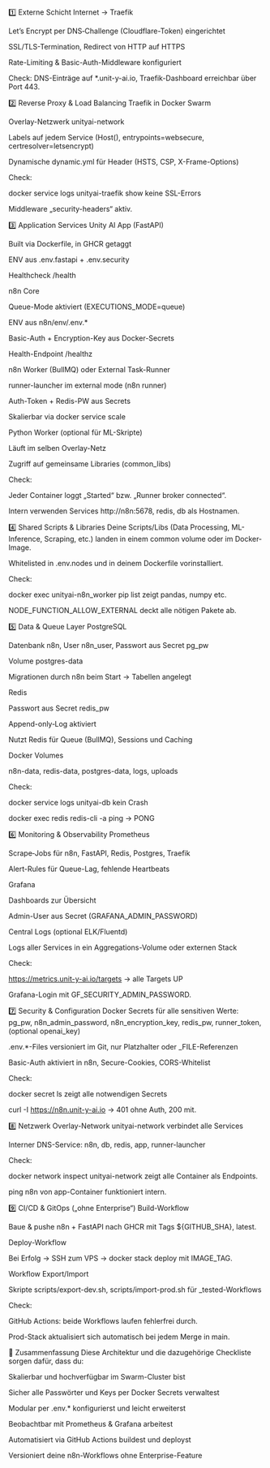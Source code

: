1️⃣ Externe Schicht
Internet → Traefik

Let’s Encrypt per DNS‐Challenge (Cloudflare-Token) eingerichtet

SSL/TLS-Termination, Redirect von HTTP auf HTTPS

Rate-Limiting & Basic-Auth-Middleware konfiguriert

Check: DNS-Einträge auf *.unit-y-ai.io, Traefik-Dashboard erreichbar über Port 443.

2️⃣ Reverse Proxy & Load Balancing
Traefik in Docker Swarm

Overlay-Netzwerk unityai-network

Labels auf jedem Service (Host(), entrypoints=websecure, certresolver=letsencrypt)

Dynamische dynamic.yml für Header (HSTS, CSP, X-Frame-Options)

Check:

docker service logs unityai-traefik show keine SSL-Errors

Middleware „security-headers“ aktiv.

3️⃣ Application Services
Unity AI App (FastAPI)

Built via Dockerfile, in GHCR getaggt

ENV aus .env.fastapi + .env.security

Healthcheck /health

n8n Core

Queue-Mode aktiviert (EXECUTIONS_MODE=queue)

ENV aus n8n/env/.env.*

Basic-Auth + Encryption-Key aus Docker-Secrets

Health-Endpoint /healthz

n8n Worker (BullMQ) oder External Task-Runner

runner-launcher im external mode (n8n runner)

Auth-Token + Redis-PW aus Secrets

Skalierbar via docker service scale

Python Worker (optional für ML-Skripte)

Läuft im selben Overlay-Netz

Zugriff auf gemeinsame Libraries (common_libs)

Check:

Jeder Container loggt „Started“ bzw. „Runner broker connected“.

Intern verwenden Services http://n8n:5678, redis, db als Hostnamen.

4️⃣ Shared Scripts & Libraries
Deine Scripts/Libs (Data Processing, ML-Inference, Scraping, etc.) landen in einem common volume oder im Docker-Image.

Whitelisted in .env.nodes und in deinem Dockerfile vorinstalliert.

Check:

docker exec unityai-n8n_worker pip list zeigt pandas, numpy etc.

NODE_FUNCTION_ALLOW_EXTERNAL deckt alle nötigen Pakete ab.

5️⃣ Data & Queue Layer
PostgreSQL

Datenbank n8n, User n8n_user, Passwort aus Secret pg_pw

Volume postgres-data

Migrationen durch n8n beim Start → Tabellen angelegt

Redis

Passwort aus Secret redis_pw

Append-only‐Log aktiviert

Nutzt Redis für Queue (BullMQ), Sessions und Caching

Docker Volumes

n8n-data, redis-data, postgres-data, logs, uploads

Check:

docker service logs unityai-db kein Crash

docker exec redis redis-cli -a <PW> ping → PONG

6️⃣ Monitoring & Observability
Prometheus

Scrape‐Jobs für n8n, FastAPI, Redis, Postgres, Traefik

Alert-Rules für Queue-Lag, fehlende Heartbeats

Grafana

Dashboards zur Übersicht

Admin-User aus Secret (GRAFANA_ADMIN_PASSWORD)

Central Logs (optional ELK/Fluentd)

Logs aller Services in ein Aggregations-Volume oder externen Stack

Check:

https://metrics.unit-y-ai.io/targets → alle Targets UP

Grafana-Login mit GF_SECURITY_ADMIN_PASSWORD.

7️⃣ Security & Configuration
Docker Secrets für alle sensitiven Werte:
pg_pw, n8n_admin_password, n8n_encryption_key, redis_pw, runner_token, (optional openai_key)

.env.*-Files versioniert im Git, nur Platzhalter oder _FILE-Referenzen

Basic-Auth aktiviert in n8n, Secure-Cookies, CORS-Whitelist

Check:

docker secret ls zeigt alle notwendigen Secrets

curl -I https://n8n.unit-y-ai.io → 401 ohne Auth, 200 mit.

8️⃣ Netzwerk
Overlay-Network unityai-network verbindet alle Services

Interner DNS-Service: n8n, db, redis, app, runner-launcher

Check:

docker network inspect unityai-network zeigt alle Container als Endpoints.

ping n8n von app-Container funktioniert intern.

9️⃣ CI/CD & GitOps („ohne Enterprise“)
Build-Workflow

Baue & pushe n8n + FastAPI nach GHCR mit Tags ${GITHUB_SHA}, latest.

Deploy-Workflow

Bei Erfolg → SSH zum VPS → docker stack deploy mit IMAGE_TAG.

Workflow Export/Import

Skripte scripts/export-dev.sh, scripts/import-prod.sh für _tested-Workflows

Check:

GitHub Actions: beide Workflows laufen fehlerfrei durch.

Prod-Stack aktualisiert sich automatisch bei jedem Merge in main.

🎯 Zusammenfassung
Diese Architektur und die dazugehörige Checkliste sorgen dafür, dass du:

Skalierbar und hochverfügbar im Swarm-Cluster bist

Sicher alle Passwörter und Keys per Docker Secrets verwaltest

Modular per .env.* konfigurierst und leicht erweiterst

Beobachtbar mit Prometheus & Grafana arbeitest

Automatisiert via GitHub Actions buildest und deployst

Versioniert deine n8n-Workflows ohne Enterprise-Feature